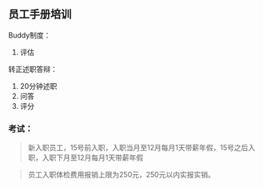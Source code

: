 ## 员工手册培训

Buddy制度：

1. 评估

转正述职答辩：

1. 20分钟述职
2. 问答
3. 评分

### 考试：

> 新入职员工，15号前入职，入职当月至12月每月1天带薪年假，15号之后入职，入职下月至12月每月1天带薪年假

> 员工入职体检费用报销上限为250元，250元以内实报实销。
